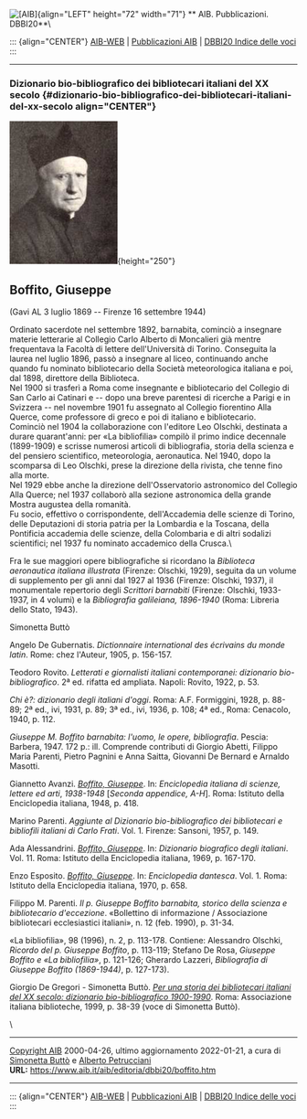 ![\[AIB\]](/aib/wi/aibv72.gif){align="LEFT" height="72" width="71"}
** AIB. Pubblicazioni. DBBI20**\

::: {align="CENTER"}
[AIB-WEB](/) \| [Pubblicazioni AIB](/pubblicazioni/) \| [DBBI20 Indice
delle voci](dbbi20.htm)
:::

------------------------------------------------------------------------

### Dizionario bio-bibliografico dei bibliotecari italiani del XX secolo {#dizionario-bio-bibliografico-dei-bibliotecari-italiani-del-xx-secolo align="CENTER"}

![\[Ritratto\]](boffito.jpg){height="250"}

## Boffito, Giuseppe

(Gavi AL 3 luglio 1869 -- Firenze 16 settembre 1944)

Ordinato sacerdote nel settembre 1892, barnabita, cominciò a insegnare
materie letterarie al Collegio Carlo Alberto di Moncalieri già mentre
frequentava la Facoltà di lettere dell\'Università di Torino. Conseguita
la laurea nel luglio 1896, passò a insegnare al liceo, continuando anche
quando fu nominato bibliotecario della Società meteorologica italiana e
poi, dal 1898, direttore della Biblioteca.\
Nel 1900 si trasferì a Roma come insegnante e bibliotecario del Collegio
di San Carlo ai Catinari e -- dopo una breve parentesi di ricerche a
Parigi e in Svizzera -- nel novembre 1901 fu assegnato al Collegio
fiorentino Alla Querce, come professore di greco e poi di italiano e
bibliotecario.\
Cominciò nel 1904 la collaborazione con l\'editore Leo Olschki,
destinata a durare quarant\'anni: per «La bibliofilia» compilò il primo
indice decennale (1899-1909) e scrisse numerosi articoli di
bibliografia, storia della scienza e del pensiero scientifico,
meteorologia, aeronautica. Nel 1940, dopo la scomparsa di Leo Olschki,
prese la direzione della rivista, che tenne fino alla morte.\
Nel 1929 ebbe anche la direzione dell\'Osservatorio astronomico del
Collegio Alla Querce; nel 1937 collaborò alla sezione astronomica della
grande Mostra augustea della romanità.\
Fu socio, effettivo o corrispondente, dell\'Accademia delle scienze di
Torino, delle Deputazioni di storia patria per la Lombardia e la
Toscana, della Pontificia accademia delle scienze, della Colombaria e di
altri sodalizi scientifici; nel 1937 fu nominato accademico della
Crusca.\

Fra le sue maggiori opere bibliografiche si ricordano la *Biblioteca
aeronautica italiana illustrata* (Firenze: Olschki, 1929), seguita da un
volume di supplemento per gli anni dal 1927 al 1936 (Firenze: Olschki,
1937), il monumentale repertorio degli *Scrittori barnabiti* (Firenze:
Olschki, 1933-1937, in 4 volumi) e la *Bibliografia galileiana,
1896-1940* (Roma: Libreria dello Stato, 1943).

Simonetta Buttò

Angelo De Gubernatis. *Dictionnaire international des écrivains du monde
latin*. Rome: chez l\'Auteur, 1905, p. 156-157.

Teodoro Rovito. *Letterati e giornalisti italiani contemporanei:
dizionario bio-bibliografico*. 2ª ed. rifatta ed ampliata. Napoli:
Rovito, 1922, p. 53.

*Chi è?: dizionario degli italiani d\'oggi*. Roma: A.F. Formiggini,
1928, p. 88-89; 2ª ed., ivi, 1931, p. 89; 3ª ed., ivi, 1936, p. 108; 4ª
ed., Roma: Cenacolo, 1940, p. 112.

*Giuseppe M. Boffito barnabita: l\'uomo, le opere, bibliografia*.
Pescia: Barbera, 1947. 172 p.: ill. Comprende contributi di Giorgio
Abetti, Filippo Maria Parenti, Pietro Pagnini e Anna Saitta, Giovanni De
Bernard e Arnaldo Masotti.

Giannetto Avanzi. *[Boffito,
Giuseppe](https://www.treccani.it/enciclopedia/giuseppe-boffito_%28Enciclopedia-Italiana%29/)*.
In: *Enciclopedia italiana di scienze, lettere ed arti*, *1938-1948*
\[*Seconda appendice, A-H*\]. Roma: Istituto della Enciclopedia
italiana, 1948, p. 418.

Marino Parenti. *Aggiunte al Dizionario bio-bibliografico dei
bibliotecari e bibliofili italiani di Carlo Frati*. Vol. 1. Firenze:
Sansoni, 1957, p. 149.

Ada Alessandrini. *[Boffito,
Giuseppe](http://www.treccani.it/enciclopedia/giuseppe-boffito_%28Dizionario-Biografico%29/)*.
In: *Dizionario biografico degli italiani*. Vol. 11. Roma: Istituto
della Enciclopedia italiana, 1969, p. 167-170.

Enzo Esposito. *[Boffito,
Giuseppe](https://www.treccani.it/enciclopedia/giuseppe-boffito_%28Enciclopedia-Dantesca%29/)*.
In: *Enciclopedia dantesca*. Vol. 1. Roma: Istituto della Enciclopedia
italiana, 1970, p. 658.

Filippo M. Parenti. *Il p. Giuseppe Boffito barnabita, storico della
scienza e bibliotecario d\'eccezione*. «Bollettino di informazione /
Associazione bibliotecari ecclesiastici italiani», n. 12 (feb. 1990), p.
31-34.

«La bibliofilia», 98 (1996), n. 2, p. 113-178. Contiene: Alessandro
Olschki, *Ricordo del p. Giuseppe Boffito*, p. 113-119; Stefano De Rosa,
*Giuseppe Boffito e «La bibliofilia»*, p. 121-126; Gherardo Lazzeri,
*Bibliografia di Giuseppe Boffito (1869-1944)*, p. 127-173).

Giorgio De Gregori - Simonetta Buttò. [*Per una storia dei bibliotecari
italiani del XX secolo: dizionario bio-bibliografico
1900-1990*](/aib/editoria/pub065.htm). Roma: Associazione italiana
biblioteche, 1999, p. 38-39 (voce di Simonetta Buttò).

\

------------------------------------------------------------------------

[Copyright AIB](/su-questo-sito/dichiarazione-di-copyright-aib-web/)
2000-04-26, ultimo aggiornamento 2022-01-21, a cura di [Simonetta
Buttò](/aib/redazione3.htm) e [Alberto
Petrucciani](/su-questo-sito/redazione-aib-web/)\
**URL:** https://www.aib.it/aib/editoria/dbbi20/boffito.htm

------------------------------------------------------------------------

::: {align="CENTER"}
[AIB-WEB](/) \| [Pubblicazioni AIB](/pubblicazioni/) \| [DBBI20 Indice
delle voci](dbbi20.htm)
:::
